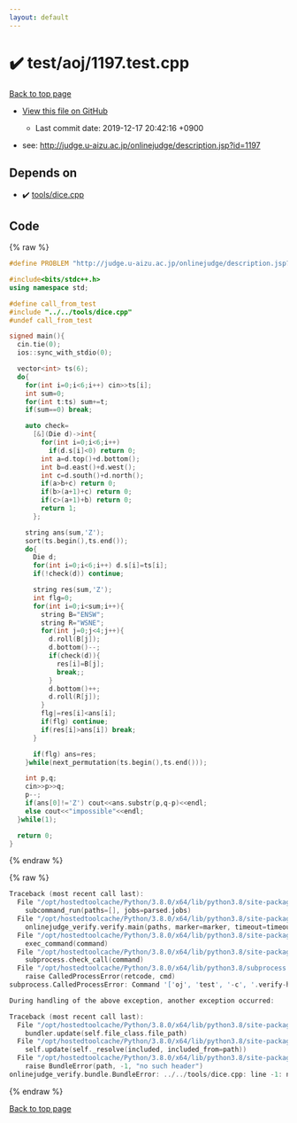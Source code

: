 ```yaml
---
layout: default
---
```


<!-- mathjax config similar to math.stackexchange -->
<script type="text/javascript" async
  src="https://cdnjs.cloudflare.com/ajax/libs/mathjax/2.7.5/MathJax.js?config=TeX-MML-AM_CHTML">
</script>
<script type="text/x-mathjax-config">
  MathJax.Hub.Config({
    TeX: { equationNumbers: { autoNumber: "AMS" }},
    tex2jax: {
      inlineMath: [ ['$','$'] ],
      processEscapes: true
    },
    "HTML-CSS": { matchFontHeight: false },
    displayAlign: "left",
    displayIndent: "2em"
  });
</script>

<script type="text/javascript" src="https://cdnjs.cloudflare.com/ajax/libs/jquery/3.4.1/jquery.min.js"></script>
<script src="https://cdn.jsdelivr.net/npm/jquery-balloon-js@1.1.2/jquery.balloon.min.js" integrity="sha256-ZEYs9VrgAeNuPvs15E39OsyOJaIkXEEt10fzxJ20+2I=" crossorigin="anonymous"></script>
<script type="text/javascript" src="../../../assets/js/copy-button.js"></script>
<link rel="stylesheet" href="../../../assets/css/copy-button.css" />


# :heavy_check_mark: test/aoj/1197.test.cpp

<a href="../../../index.html">Back to top page</a>

* <a href="{{ site.github.repository_url }}/blob/master/test/aoj/1197.test.cpp">View this file on GitHub</a>
    - Last commit date: 2019-12-17 20:42:16 +0900


* see: <a href="http://judge.u-aizu.ac.jp/onlinejudge/description.jsp?id=1197">http://judge.u-aizu.ac.jp/onlinejudge/description.jsp?id=1197</a>


## Depends on

* :heavy_check_mark: <a href="../../../library/tools/dice.cpp.html">tools/dice.cpp</a>


## Code

<a id="unbundled"></a>
{% raw %}
```cpp
#define PROBLEM "http://judge.u-aizu.ac.jp/onlinejudge/description.jsp?id=1197"

#include<bits/stdc++.h>
using namespace std;

#define call_from_test
#include "../../tools/dice.cpp"
#undef call_from_test

signed main(){
  cin.tie(0);
  ios::sync_with_stdio(0);

  vector<int> ts(6);
  do{
    for(int i=0;i<6;i++) cin>>ts[i];
    int sum=0;
    for(int t:ts) sum+=t;
    if(sum==0) break;

    auto check=
      [&](Die d)->int{
        for(int i=0;i<6;i++)
          if(d.s[i]<0) return 0;
        int a=d.top()+d.bottom();
        int b=d.east()+d.west();
        int c=d.south()+d.north();
        if(a>b+c) return 0;
        if(b>(a+1)+c) return 0;
        if(c>(a+1)+b) return 0;
        return 1;
      };

    string ans(sum,'Z');
    sort(ts.begin(),ts.end());
    do{
      Die d;
      for(int i=0;i<6;i++) d.s[i]=ts[i];
      if(!check(d)) continue;

      string res(sum,'Z');
      int flg=0;
      for(int i=0;i<sum;i++){
        string B="ENSW";
        string R="WSNE";
        for(int j=0;j<4;j++){
          d.roll(B[j]);
          d.bottom()--;
          if(check(d)){
            res[i]=B[j];
            break;;
          }
          d.bottom()++;
          d.roll(R[j]);
        }
        flg|=res[i]<ans[i];
        if(flg) continue;
        if(res[i]>ans[i]) break;
      }

      if(flg) ans=res;
    }while(next_permutation(ts.begin(),ts.end()));

    int p,q;
    cin>>p>>q;
    p--;
    if(ans[0]!='Z') cout<<ans.substr(p,q-p)<<endl;
    else cout<<"impossible"<<endl;
  }while(1);

  return 0;
}

```
{% endraw %}

<a id="bundled"></a>
{% raw %}
```cpp
Traceback (most recent call last):
  File "/opt/hostedtoolcache/Python/3.8.0/x64/lib/python3.8/site-packages/onlinejudge_verify/main.py", line 175, in main
    subcommand_run(paths=[], jobs=parsed.jobs)
  File "/opt/hostedtoolcache/Python/3.8.0/x64/lib/python3.8/site-packages/onlinejudge_verify/main.py", line 72, in subcommand_run
    onlinejudge_verify.verify.main(paths, marker=marker, timeout=timeout, jobs=jobs)
  File "/opt/hostedtoolcache/Python/3.8.0/x64/lib/python3.8/site-packages/onlinejudge_verify/verify.py", line 89, in main
    exec_command(command)
  File "/opt/hostedtoolcache/Python/3.8.0/x64/lib/python3.8/site-packages/onlinejudge_verify/verify.py", line 26, in exec_command
    subprocess.check_call(command)
  File "/opt/hostedtoolcache/Python/3.8.0/x64/lib/python3.8/subprocess.py", line 364, in check_call
    raise CalledProcessError(retcode, cmd)
subprocess.CalledProcessError: Command '['oj', 'test', '-c', '.verify-helper/cache/1112bf5aedcf80f614b3e755249be9a3/a.out', '-d', '.verify-helper/cache/1112bf5aedcf80f614b3e755249be9a3/test', '--judge-command', '.verify-helper/cache/1112bf5aedcf80f614b3e755249be9a3/checker.out', '-j', '2']' returned non-zero exit status 1.

During handling of the above exception, another exception occurred:

Traceback (most recent call last):
  File "/opt/hostedtoolcache/Python/3.8.0/x64/lib/python3.8/site-packages/onlinejudge_verify/docs.py", line 339, in write_contents
    bundler.update(self.file_class.file_path)
  File "/opt/hostedtoolcache/Python/3.8.0/x64/lib/python3.8/site-packages/onlinejudge_verify/bundle.py", line 150, in update
    self.update(self._resolve(included, included_from=path))
  File "/opt/hostedtoolcache/Python/3.8.0/x64/lib/python3.8/site-packages/onlinejudge_verify/bundle.py", line 52, in _resolve
    raise BundleError(path, -1, "no such header")
onlinejudge_verify.bundle.BundleError: ../../tools/dice.cpp: line -1: no such header

```
{% endraw %}

<a href="../../../index.html">Back to top page</a>


